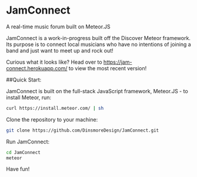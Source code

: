 # JamConnect
A real-time music forum built on Meteor.JS

JamConnect is a work-in-progress built off the Discover Meteor framework. Its purpose is to connect local musicians who have no intentions of joining a band and just want to meet up and rock out!

Curious what it looks like? Head over to https://jam-connect.herokuapp.com/ to view the most recent version!


##Quick Start:

JamConnect is built on the full-stack JavaScript framework, Meteor.JS - to install Meteor, run:

```bash
curl https://install.meteor.com/ | sh
```

Clone the repository to your machine:

```bash
git clone https://github.com/DinsmoreDesign/JamConnect.git
```

Run JamConnect:

```bash
cd JamConnect
meteor
```

Have fun!
